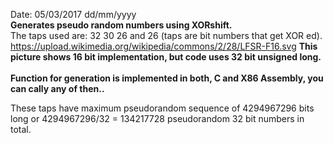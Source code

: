Date: 05/03/2017    dd/mm/yyyy</br>
<b>Generates pseudo random numbers using XORshift.</b></br>
The taps used are: 32 30 26 and 26 (taps are bit numbers that get XOR ed).</br>
https://upload.wikimedia.org/wikipedia/commons/2/28/LFSR-F16.svg    <b>This picture shows 16 bit implementation, but code uses 32 bit unsigned long.</b></br>
</br>
<b>Function for generation is implemented in both, C and X86 Assembly, you can cally any of then..</b>

These taps have maximum pseudorandom sequence of 4294967296 bits long or 4294967296/32 = 134217728 pseudorandom 32 bit numbers in total.</br>



